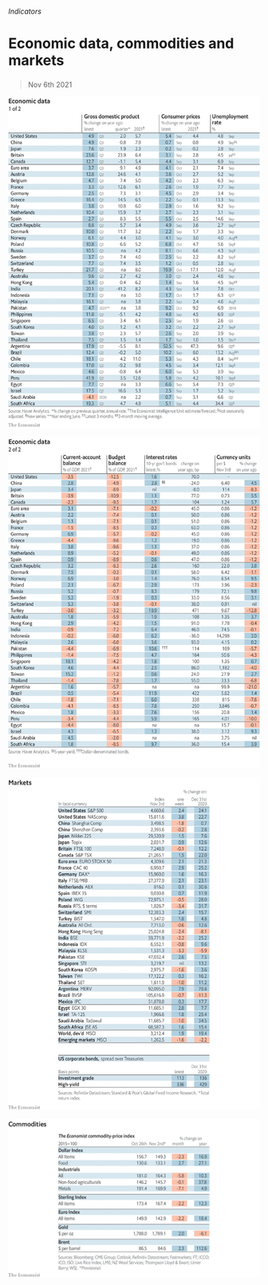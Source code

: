 ###### Indicators

# Economic data, commodities and markets 

#####  

> Nov 6th 2021 

![image](images/20211106_int101.png) 


![image](images/20211106_int102.png) 


![image](images/20211106_int201.png) 


![image](images/20211106_int401.png) 



